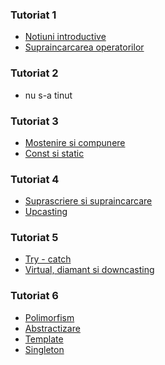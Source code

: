 
### Tutoriat 1
- [Notiuni introductive](https://github.com/DimaOanaTeodora/Tutoriat-POO-2022/blob/main/Teorie/Notiuni%20introductiive.pdf)
- [Supraincarcarea operatorilor](https://github.com/DimaOanaTeodora/Tutoriat-POO-2022/blob/main/Teorie/Supraincarcarea%20operatorilor.pdf)

### Tutoriat 2
- nu s-a tinut

### Tutoriat 3
- [Mostenire si compunere](https://github.com/DimaOanaTeodora/Tutoriat-POO-2022/blob/main/Teorie/Mostenire%20si%20compunere.pdf)
- [Const si static](https://github.com/DimaOanaTeodora/Tutoriat-POO-2022/blob/main/Teorie/Const%20si%20static.pdf)

### Tutoriat 4

- [Suprascriere si supraincarcare](https://github.com/DimaOanaTeodora/Tutoriat-POO-2022/blob/main/Teorie/Suprascriere%20si%20supraincarcare.pdf)
- [Upcasting](https://github.com/DimaOanaTeodora/Tutoriat-POO-2022/blob/main/Teorie/Upcasting.pdf)

### Tutoriat 5

- [Try - catch](https://github.com/DimaOanaTeodora/Tutoriat-POO-2022/blob/main/Teorie/Try-catch.pdf)
- [Virtual, diamant si downcasting](https://github.com/DimaOanaTeodora/Tutoriat-POO-2022/blob/main/Teorie/Virtual%2C%20diamant%20si%20downcasting.pdf)

### Tutoriat 6

- [Polimorfism](https://github.com/DimaOanaTeodora/Tutoriat-POO-2022/blob/main/Teorie/Polimorfism.pdf)
- [Abstractizare]()
- [Template](https://github.com/DimaOanaTeodora/Tutoriat-POO-2022/blob/main/Teorie/Template.pdf)
- [Singleton](https://github.com/DimaOanaTeodora/Tutoriat-POO-2022/blob/main/Teorie/Singleton.pdf)
